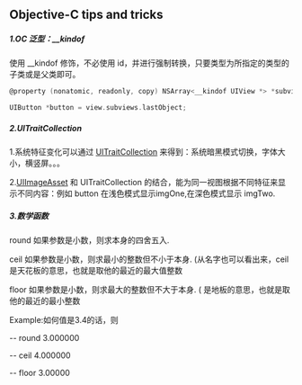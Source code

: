 ## Objective-C tips and tricks

##### 1.OC 泛型：__kindof

使用 __kindof 修饰，不必使用 id，并进行强制转换，只要类型为所指定的类型的子类或是父类即可。

```objective-c
@property (nonatomic, readonly, copy) NSArray<__kindof UIView *> *subviews;

UIButton *button = view.subviews.lastObject;
```



##### 2.UITraitCollection
1.系统特征变化可以通过 [UITraitCollection](https://developer.apple.com/documentation/uikit/uitraitcollection) 来得到：系统暗黑模式切换，字体大小，横竖屏。。。

2.[UIImageAsset](https://developer.apple.com/documentation/uikit/uiimageasset) 和 UITraitCollection 的结合，能为同一视图根据不同特征来显示不同内容：例如 button 在浅色模式显示imgOne,在深色模式显示 imgTwo.

##### 3.数学函数
round 如果参数是小数，则求本身的四舍五入.

ceil  如果参数是小数，则求最小的整数但不小于本身. (从名字也可以看出来，ceil 是天花板的意思，也就是取他的最近的最大值整数

floor 如果参数是小数，则求最大的整数但不大于本身. ( 是地板的意思，也就是取他的最近的最小整数

Example:如何值是3.4的话，则

-- round 3.000000

-- ceil 4.000000

-- floor 3.00000


